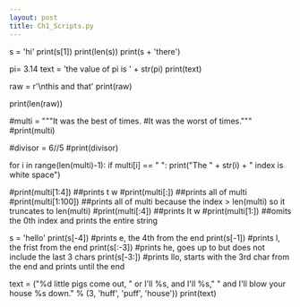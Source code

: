 ```yaml
---
layout: post
title: Ch1_Scripts.py
---
```


s = 'hi'
print(s[1])
print(len(s))
print(s + 'there')

pi= 3.14
text = 'the value of pi is ' + str(pi)
print(text)

raw = r'\nthis and that'
print(raw)

print(len(raw))

#multi = """It was the best of times. 
#It was the worst of times."""
#print(multi)

#divisor = 6//5
#print(divisor)


for i in range(len(multi)-1):
    if multi[i] == " ":
       print("The " + str(i) + " index is white space")

#print(multi[1:4]) ##prints t w
#print(multi[:]) ##prints all of multi
#print(multi[1:100]) ##prints all of multi because the index > len(multi) so it truncates to len(multi)
#print(multi[:4]) ##prints It w
#print(multi[1:]) ##omits the 0th index and prints the entire string

s = 'hello'
print(s[-4]) #prints e, the 4th from the end
print(s[-1]) #prints l, the frist from the end
print(s[:-3]) #prints he, goes up to but does not include the last 3 chars
print(s[-3:]) #prints llo, starts with the 3rd char from the end and prints until the end

text = ("%d little pigs come out,
" or I'll %s, and I'll %s,"
" and I'll blow your house %s down." 
% (3, 'huff', 'puff', 'house'))
print(text)

